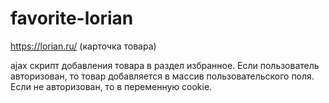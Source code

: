 # favorite-lorian
https://lorian.ru/ (карточка товара)

ajax скрипт добавления товара в раздел избранное. Если пользователь авторизован, то товар добавляется в массив пользовательского поля. Если не авторизован, то в переменную cookie.
